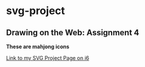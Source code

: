 # svg-project
## Drawing on the Web: Assignment 4

**These are mahjong icons**

[Link to my SVG Project Page on i6](http://i6.cims.nyu.edu/~dw1803/360/svg/index.html)